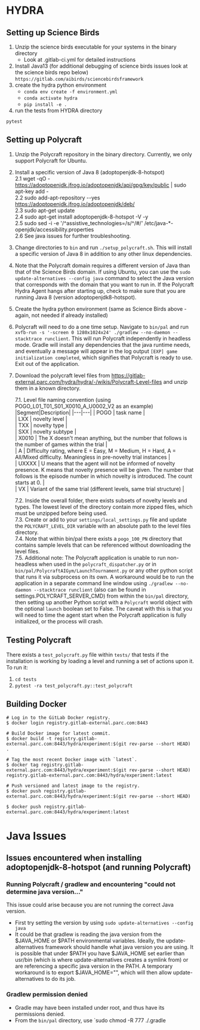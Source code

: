 # HYDRA
## Setting up Science Birds
1. Unzip the science birds executable for your systems in the binary directory
   - Look at .gitlab-ci.yml for detailed instructions
2. Install Java13 (for additional debugging of science birds issues look at the science birds repo below)
```https://gitlab.com/aibirds/sciencebirdsframework```
3. create the hydra python environment
   - ```conda env create -f environment.yml```
   - ```conda activate hydra```
   - `pip install -e .`
4. run the tests from HYDRA directory
```
pytest
```
## Setting up Polycraft
1. Unzip the Polycraft repository in the binary directory.  Currently, we only support Polycraft for Ubuntu.
2. Install a specific version of Java 8 (adoptopenjdk-8-hotspot)  
   2.1 wget -qO - https://adoptopenjdk.jfrog.io/adoptopenjdk/api/gpg/key/public | sudo apt-key add -  
   2.2 sudo add-apt-repository --yes https://adoptopenjdk.jfrog.io/adoptopenjdk/deb/  
   2.3 sudo apt-get update  
   2.4 sudo apt-get install adoptopenjdk-8-hotspot -V -y  
   2.5 sudo sed -i -e '/^assistive_technologies=/s/^/#/' /etc/java-*-openjdk/accessibility.properties  
   2.6 See java issues for further troubleshooting.
3. Change directories to `bin` and run `./setup_polycraft.sh`.  This will install a specific version of Java 8 in addition to any other linux dependencies.  
4. Note that the Polycraft domain requires a different version of Java than that of the Science Birds domain.  If using Ubuntu, you can use the `sudo update-alternatives --config java` command to select the Java version that corresponds with the domain that you want to run in.  If the Polycraft Hydra Agent hangs after starting up, check to make sure that you are running Java 8 (version adoptopenjdk8-hotspot). 
5. Create the hydra python environment (same as Science Birds above - again, not needed if already installed)
6. Polycraft will need to do a one time setup.  Navigate to `bin/pal` and run `xvfb-run -s '-screen 0 1280x1024x24' ./gradlew --no-daemon --stacktrace runclient`.  This will run Polycraft independently in headless mode.  Gradle will install any dependencies that the java runtime needs, and eventually a message will appear in the log output `[EXP] game initialization completed`, which signifies that Polycraft is ready to use.  Exit out of the application.
7. Download the polycraft level files from https://gitlab-external.parc.com/hydra/hydra/-/wikis/Polycraft-Level-files and unzip them in a known directory.  

   7.1. Level file naming convention (using POGO_L01_T01_S01_X0010_A_U0002_V2 as an example)
      |Segment|Description|
      |---|---|
      | POGO | task name |  
      | LXX | novelty level |  
      | TXX | novelty type |  
      | SXX | novelty subtype |  
      | X0010 | The X doesn't mean anything, but the number that follows is the number of games within the trial |  
      | A | Difficulty rating, where E = Easy, M = Medium, H = Hard, A = All/Mixed difficulty.  Meaningless in pre-novelty trial instances |  
      | UXXXX | U means that the agent will not be informed of novelty presence. K means that novelty presence will be given.  The number that follows is the episode number in which novelty is introduced.  The count starts at 0. |  
      | VX | Variant of the same trial (different levels, same trial structure) |  
      
   7.2. Inside the overall folder, there exists subsets of novelty levels and types. The lowest level of the directory contain more zipped files, which must be unzipped before being used.  
   7.3. Create or add to your `settings/local_settings.py` file and update the `POLYCRAFT_LEVEL_DIR` variable with an absolute path to the level files directory.  
   7.4. Note that within bin/pal there exists a `pogo_100_PN` directory that contains sample levels that can be referenced without downloading the level files.  
   7.5. Additional note: The Polycraft application is unable to run non-headless when used in the `polycraft_dispatcher.py` or in `bin/pal/PolycraftAIGym/LaunchTournament.py` or any other python script that runs it via subprocess on its own.  A workaround would be to run the application in a separate command line window using `./gradlew --no-daemon --stacktrace runclient` (also can be found in settings.POLYCRAFT_SERVER_CMD) from within the `bin/pal` directory, then setting up another Python script with a `Polycraft` world object with the optional `launch` boolean set to False. The caveat with this is that you will need to time the agent start when the Polycraft application is fully initialized, or the process will crash.  

## Testing Polycraft
   There exists a `test_polycraft.py` file within `tests/` that tests if the installation is working by loading a level and running a set of actions upon it.  To run it:  
   1. `cd tests`
   2. `pytest -ra test_polycraft.py::test_polycraft`


## Building Docker

```
# Log in to the GitLab Docker registry.
$ docker login registry.gitlab-external.parc.com:8443

# Build Docker image for latest commit.
$ docker build -t registry.gitlab-external.parc.com:8443/hydra/experiment:$(git rev-parse --short HEAD) .

# Tag the most recent Docker image with `latest`.
$ docker tag registry.gitlab-external.parc.com:8443/hydra/experiment:$(git rev-parse --short HEAD) registry.gitlab-external.parc.com:8443/hydra/experiment:latest

# Push versioned and latest image to the registry.
$ docker push registry.gitlab-external.parc.com:8443/hydra/experiment:$(git rev-parse --short HEAD)

$ docker push registry.gitlab-external.parc.com:8443/hydra/experiment:latest
```

# Java Issues
## Issues encountered when installing adoptopenjdk-8-hotspot (and running Polycraft)
### Running Polycraft / gradlew and encountering "could not determine java version..."
This issue could arise because you are not running the correct Java version.  
* First try setting the version by using `sudo update-alternatives --config java`
* It could be that gradlew is reading the java version from the $JAVA_HOME or $PATH environmental variables.  Ideally, the update-alternatives framework should handle what java version you are using.  It is possible that under $PATH you have $JAVA_HOME set earlier than usr/bin (which is where update-alternatives creates a symlink from) or are referencing a specific java version in the PATH.  A temporary workaround is to export $JAVA_HOME="", which will then allow update-alternatives to do its job.
### Gradlew permission denied
* Gradle may have been installed under root, and thus have its permissions denied.
* From the `bin/pal` directory, use `sudo chmod -R 777 ./.gradle